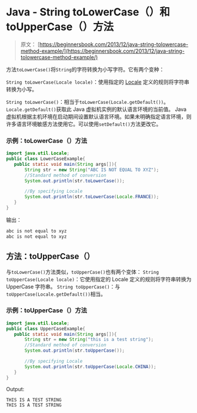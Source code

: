 # Java - String toLowerCase（）和 toUpperCase（）方法

> 原文： [https://beginnersbook.com/2013/12/java-string-tolowercase-method-example/](https://beginnersbook.com/2013/12/java-string-tolowercase-method-example/)

方法`toLowerCase()`将`String`的字符转换为小写字符。它有两个变种：

`String toLowerCase(Locale locale)`：使用指定的 [Locale](https://docs.oracle.com/javase/7/docs/api/java/util/Locale.html) 定义的规则将字符串转换为小写。

`String toLowerCase()`：相当于`toLowerCase(Locale.getDefault())`。 `Locale.getDefault()`获取此 Java 虚拟机实例的默认语言环境的当前值。 Java 虚拟机根据主机环境在启动期间设置默认语言环境。如果未明确指定语言环境，则许多语言环境敏感方法使用它。可以使用`setDefault()`方法更改它。

### 示例：toLowerCase（）方法

```java
import java.util.Locale;
public class LowerCaseExample{
   public static void main(String args[]){
       String str = new String("ABC IS NOT EQUAL TO XYZ");
       //Standard method of conversion
       System.out.println(str.toLowerCase());

       //By specifying Locale
       System.out.println(str.toLowerCase(Locale.FRANCE));
   }
}
```

输出：

```java
abc is not equal to xyz
abc is not equal to xyz
```

## 方法：toUpperCase（）

与`toLowerCase()`方法类似，`toUpperCase()`也有两个变体：
`String toUpperCase(Locale locale)`：它使用指定的 Locale 定义的规则将字符串转换为 UpperCase 字符串。
`String toUpperCase()`：与`toUpperCase(Locale.getDefault())`相当。

### 示例：toUpperCase（）方法

```java
import java.util.Locale;
public class UpperCaseExample{
   public static void main(String args[]){
       String str = new String("this is a test string");
       //Standard method of conversion
       System.out.println(str.toUpperCase());

       //By specifying Locale
       System.out.println(str.toUpperCase(Locale.CHINA));
   }
}
```

Output:

```java
THIS IS A TEST STRING
THIS IS A TEST STRING
```